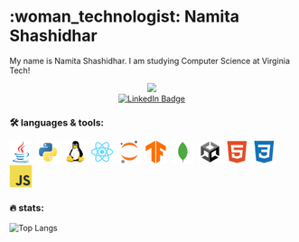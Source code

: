<h1>
  :woman_technologist: Namita Shashidhar
</h1>


  <p>
  My name is Namita Shashidhar. I am studying Computer Science at Virginia Tech!
  </p>
  
  
<div id= "header" align="center">
<img src="https://64.media.tumblr.com/32bcb136dd2df1db7b45b79f279c920e/44d27a9d46b35df3-7b/s500x750/fa0e3124b119e92be00c3a32835ff8925ed7e017.gif"> 
    <div id="badges">
      <a href="https://www.linkedin.com/in/namita-shashidhar/">
        <img src="https://img.shields.io/badge/LinkedIn-darkred?style=for-the-badge&logo=linkedin&logoColor=white" alt="LinkedIn Badge"/>
      </a>
    </div>
  </div>

  
  
  ### :hammer_and_wrench: languages & tools:

<div> 
  
  <img src="https://github.com/devicons/devicon/blob/master/icons/java/java-original.svg" title="Java" alt="Java" width="40" height="40"/>&nbsp;
  <img src="https://github.com/devicons/devicon/blob/master/icons/python/python-original.svg" title="Python"  alt="Python" width="40" height="40"/>&nbsp;
  <img src="https://github.com/devicons/devicon/blob/master/icons/linux/linux-original.svg"  title="Linux" alt="Linux" width="40" height="40"/>&nbsp;
  <img src="https://github.com/devicons/devicon/blob/master/icons/react/react-original.svg" title="React" alt="React" width="40" height="40"/>&nbsp;
  <img src="https://github.com/devicons/devicon/blob/master/icons/jupyter/jupyter-original.svg" title="Jupyter" alt="Jupyter" width="40" height="40"/>&nbsp;
  <img src="https://github.com/devicons/devicon/blob/master/icons/tensorflow/tensorflow-original.svg" title="TensorFlow" alt="Tensorflow" width="40" height="40"/>&nbsp;
  <img src="https://github.com/devicons/devicon/blob/master/icons/mongodb/mongodb-plain.svg" title="MongoDB" alt="MongoDB " width="40" height="40"/>&nbsp;
  <img src="https://github.com/devicons/devicon/blob/master/icons/unity/unity-original.svg" title="Unity" alt="Unity" width="40" height="40"/>&nbsp;
  <img src="https://github.com/devicons/devicon/blob/master/icons/html5/html5-plain.svg" title="HTML5" alt="HTML" width="40" height="40"/>&nbsp;
  <img src="https://github.com/devicons/devicon/blob/master/icons/css3/css3-plain.svg"  title="CSS3" alt="CSS" width="40" height="40"/>&nbsp;
  <img src="https://github.com/devicons/devicon/blob/master/icons/javascript/javascript-original.svg" title="JavaScript" alt="JavaScript" width="40" height="40"/>&nbsp;
  
</div>


  
  
 ### :fire: stats:
  
  

  

![Top Langs](https://github-readme-stats.vercel.app/api/top-langs/?username=namitashashidhar&theme=dark)
<!-- ![GitHub Streak](https://streak-stats.demolab.com/?user=namitashashidhar&theme=dark)
![Namita's github stats](https://github-readme-stats.vercel.app/api?username=namitashashidhar&show_icons=true&theme=dark)
 -->





